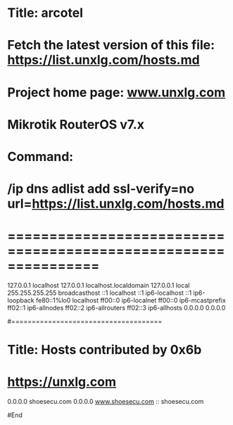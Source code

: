 # Title: arcotel
#
#
# Fetch the latest version of this file: https://list.unxlg.com/hosts.md
# Project home page: www.unxlg.com
# 
# Mikrotik RouterOS v7.x
#
# Command:
#
#          /ip dns adlist add ssl-verify=no url=https://list.unxlg.com/hosts.md
#
# ===============================================================

127.0.0.1 localhost
127.0.0.1 localhost.localdomain
127.0.0.1 local
255.255.255.255 broadcasthost
::1 localhost
::1 ip6-localhost
::1 ip6-loopback
fe80::1%lo0 localhost
ff00::0 ip6-localnet
ff00::0 ip6-mcastprefix
ff02::1 ip6-allnodes
ff02::2 ip6-allrouters
ff02::3 ip6-allhosts
0.0.0.0 0.0.0.0


#=====================================
# Title: Hosts contributed by 0x6b
# https://unxlg.com

0.0.0.0 shoesecu.com
0.0.0.0 www.shoesecu.com
:: shoesecu.com

#End
